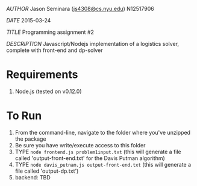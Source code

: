 
*AUTHOR* Jason Seminara (js4308@cs.nyu.edu) N12517906 

*DATE* 2015-03-24 

*TITLE* Programming assignment #2

*DESCRIPTION* Javascript/Nodejs implementation of a logistics solver, complete with front-end and dp-solver

Requirements
=====
1. Node.js (tested on v0.12.0)


To Run
=======
1. From the command-line, navigate to the folder where you've unzipped the package
2. Be sure you have write/execute access to this folder
3. TYPE `node frontend.js problem1input.txt` (this will generate a file called 'output-front-end.txt' for the Davis Putman algorithm)
4. TYPE `node davis_putnam.js output-front-end.txt` (this will generate a file called 'output-dp.txt')
5. backend: TBD
